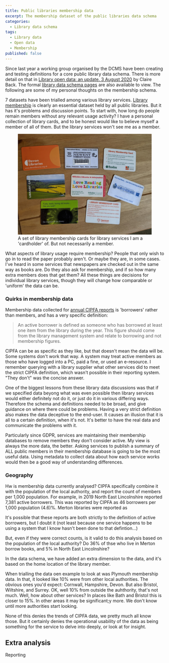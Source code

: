 ```yaml
---
title: Public libraries membership data
excerpt: The membership dataset of the public libraries data schema
categories:
  - Library data schema
tags:
  - Library data
  - Open data
  - Membership
published: false
---
```


Since last year a working group organised by the DCMS have been creating and testing definitions for a core public library data schema. There is more detail on that in [Library open data: an update. 3 August 2020](https://dcmslibraries.blog.gov.uk/2020/08/03/library-open-data-an-update/) by Claire Back. The formal [library data schema pages](https://schema.librarydata.uk) are also available to view. The following are some of my personal thoughts on the membership schema.

7 datasets have been trialled among various library services. [Library membership](https://schema.librarydata.uk/membership) is clearly an essential dataset held by all public libraries. But it has it's problems and discussion points. To start with, how long do people remain members without any relevant usage activity? I have a personal collection of library cards, and to be honest would like to believe myself a member of all of them. But the library services won't see me as a member.

<figure>
  <img src="https://github.com/LibrariesHacked/librarieshacked.github.io/raw/master/images/2020-08-24-library-cards.jpg" alt="A picture of a set of library cards including a school library and 7 other library services."/>
  <figcaption>A set of library membership cards for library services I am a 'cardholder' of. But not necessarily a member.</figcaption>
</figure>

What aspects of library usage require membership? People that only wish to go in to read the paper probably aren't. Or maybe they are, in some cases. I've heard in some services that newspapers are checked out in the same way as books are. Do they also ask for membership, and if so how many extra members does that get them? All these things are decisions for individual library services, though they will change how comparable or 'uniform' the data can be.

### Quirks in membership data

Membership data collected for [annual CIPFA reports](https://www.cipfa.org/services/comparative-profiles/public-libraries/cipfastats-library-profiles-english-authorities-2019) is 'borrowers' rather than members, and has a very specific definition:

> An active borrower is defined as someone who has borrowed at least one item from the library during the year. This figure should come from the library management system and relate to borrowing and not membership figures.

CIPFA can be as specific as they like, but that doesn't mean the data will be. Some systems don't work that way. A system may treat active members as those who have logged into a PC, paid a fine, or used an e-resource. I remember querying with a library supplier what other services did to meet the strict CIPFA definition, which wasn't possible in their reporting system. "They don't" was the concise answer.

One of the biggest lessons from these library data discussions was that if we specified data beyong what was even possible then library services would either definitely not do it, or just do it in various differing ways. Therefore the schema and definitions needed to be broad, and give guidance on where there could be problems. Having a very strict definition also makes the data deceptive to the end-user. It causes an illusion that it is all to a certain definition, when it's not. It's better to have the real data and communicate the problems with it.

Particularly since GDPR, services are maintaining their membership databases to remove members they don't consider active. My view is always the more data, the better. Asking services to publish a summary of ALL public members in their membership database is going to be the most useful data. Using metadata to collect data about how each service works would then be a good way of understanding differences.

### Geography

Hw is membership data currently analysed? CIPFA specifically combine it with the population of the local authority, and report the count of members per 1,000 population. For example, in 2019 North East Lincolnshire reported 7,381 active borrowers. This was reported by CIPFA as 46 borrowers per 1,000 population (4.6)%. Merton libraries were reported as 






It's possible that these reports are both strictly to the definition of active borrowers, but I doubt it (not least because one service happens to be using a system that I know hasn't been done to that defintion...)

But, even if they were correct counts, is it valid to do this analysis based on the population of the local authority? Do 36% of thse who live in Merton borrow books, and 5% in North East Lincolnshire?

In the data schema, we have added an extra dimension to the data, and it's based on the home location of the library member. 

When trialling the data oen example to look at was Plymouth membership data. In that, it looked like 10% were from other local authorities. The obvious ones you'd expect: Cornwall, Hampshire, Devon. But also Bristol, Wiltshire, and Surrey. OK, well 10% from outside the auhthority, that's not much. Well, how about other services? In places like Bath and Bristol this is closer to 15%. In other areas it may be significant;y more. We don't know until more authorities start looking.

None of this denies the trends of CIPFA data, we pretty much all know those. But it certainly denies the operational usability of the data as being something for the service to delve into deeply, or look at for insight.


## Extra analysis

Reporting 






